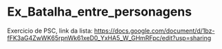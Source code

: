 # Ex_Batalha_entre_personagens
Exercicio de PSC, link da lista: https://docs.google.com/document/d/1bz-fFK3aG4ZwWK65rpnWk61xeD0_YxHA5_W_GHmRFpc/edit?usp=sharing
